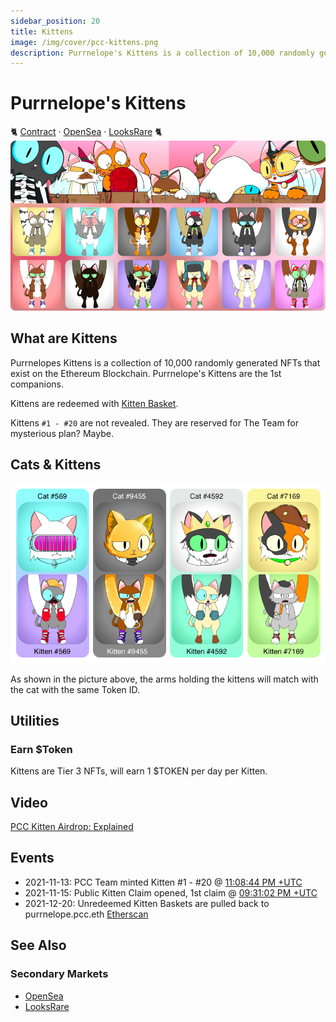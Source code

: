 ```yaml
---
sidebar_position: 20
title: Kittens
image: /img/cover/pcc-kittens.png
description: Purrnelope's Kittens is a collection of 10,000 randomly generated NFTs that exist on the Ethereum Blockchain. Purrnelope's Kittens are the 1st companions.
---
```


# Purrnelope's Kittens

🐈
[Contract](https://etherscan.io/address/0x0c6218d95735d3e12ae7c4703106e4b8e0b61010) ·
[OpenSea](https://opensea.io/collection/purrnelopes-kittens) ·
[LooksRare](https://looksrare.org/collections/0x0c6218D95735d3E12AE7C4703106E4b8e0b61010)
🐈
![](./assets/pcc-kittens.png)

## What are Kittens

Purrnelopes Kittens is a collection of 10,000 randomly generated NFTs that exist on the Ethereum Blockchain. Purrnelope's Kittens are the 1st companions.

Kittens are redeemed with [Kitten Basket](../kittyvault-purrks/2-kitten-basket.md).

Kittens `#1 - #20` are not revealed. They are reserved for The Team for mysterious plan? Maybe.

## Cats & Kittens

![](./assets/cats-kittens.png)

As shown in the picture above, the arms holding the kittens will match with the cat with the same Token ID.

## Utilities

### Earn $Token

Kittens are Tier 3 NFTs, will earn 1 $TOKEN per day per Kitten.

## Video

[PCC Kitten Airdrop: Explained](/posts/explained/202112-kitten-airdrop)

## Events

- 2021-11-13: PCC Team minted Kitten #1 - #20 @ [11:08:44 PM +UTC](https://etherscan.io/tx/0xaccffa89b7df01dd4ea1f0c470644c9cc6f2cb99b2c40ad4a9ffa43732f8cc82)
- 2021-11-15: Public Kitten Claim opened, 1st claim @ [09:31:02 PM +UTC](https://etherscan.io/tx/0xb12b71b890479b9cdd827d14abb5c7f9f0e9667fbb3d07b23b32ffa85f3325d7)
- 2021-12-20: Unredeemed Kitten Baskets are pulled back to purrnelope.pcc.eth [Etherscan](https://etherscan.io/tx/0x2598b855a071a7dc498c20f8768891178aa293034e44db5ac2c10c95d06acac1)

## See Also

### Secondary Markets

- [OpenSea](https://opensea.io/collection/purrnelopes-kittens)
- [LooksRare](https://looksrare.org/collections/0x0c6218D95735d3E12AE7C4703106E4b8e0b61010)
